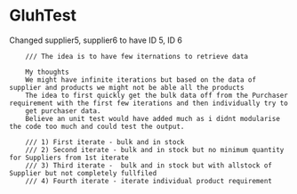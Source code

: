 # GluhTest

Changed supplier5, supplier6 to have ID 5, ID 6 

        /// The idea is to have few iternations to retrieve data

        My thoughts
        We might have infinite iterations but based on the data of supplier and products we might not be able all the products 
        The idea to first quickly get the bulk data off from the Purchaser requirement with the first few iterations and then individually try to 
        get purchaser data.
        Believe an unit test would have added much as i didnt modularise the code too much and could test the output.

        /// 1) First iterate - bulk and in stock
        /// 2) Second iterate - bulk and in stock but no minimum quantity for Suppliers from 1st iterate
        /// 3) Third iterate -  bulk and in stock but with allstock of Supplier but not completely fullfiled
        /// 4) Fourth iterate - iterate individual product requirement